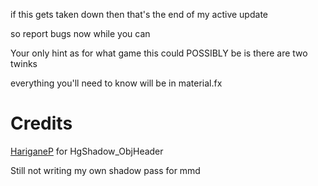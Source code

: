 if this gets taken down then that's the end of my active update

so report bugs now while you can


Your only hint as for what game this could POSSIBLY be is there are two twinks

everything you'll need to know will be in material.fx


# Credits

[HariganeP](https://seiga.nicovideo.jp/seiga/im4112225) for HgShadow_ObjHeader

Still not writing my own shadow pass for mmd
